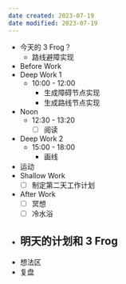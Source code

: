```yaml
---
date created: 2023-07-19 
date modified: 2023-07-19
---
```

- 今天的 3 Frog？
	- 路线避障实现
- Before Work
- Deep Work 1
	- 10:00 - 12:00
		- 生成障碍节点实现
		- 生成路线节点实现
- Noon
	- 12:30 - 13:20
		- [ ] 阅读
- Deep Work 2
	- 15:00 - 18:00
		- 画线
- 运动
- Shallow Work
	- [ ] 制定第二天工作计划
- After Work
	- [ ] 冥想
	- [ ] 冷水浴
- 明天的计划和 3 Frog
	- 
- 想法区
- 复盘
